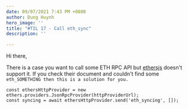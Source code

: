 ```yaml
---
date: 09/07/2021 7:43 PM +0800
author: Dung Huynh
hero_image: ''
title: "#TIL 17 - Call eth_sync"
description: ''

---
```

Hi there,

There is a case you want to call some ETH RPC API but [ethersjs](https://docs.ethers.io/v5/ "Ethers") doesn't support it. If you check their document and couldn't find some `eth_SOMETHING then this is a solution for you.`

    const ethersHttpProvider = new ethers.providers.JsonRpcProvider(httpProviderUrl);
    const syncing = await ethersHttpProvider.send('eth_syncing', []);